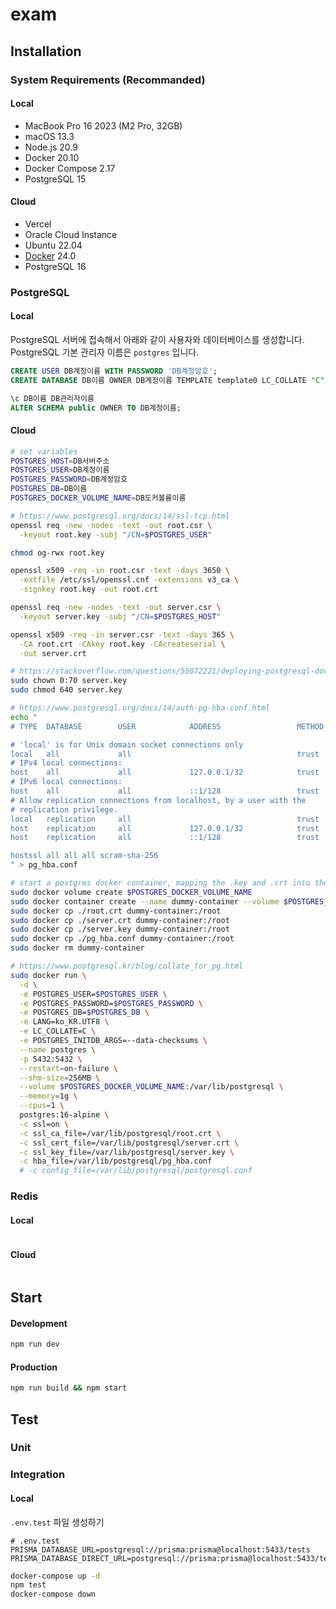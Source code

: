 # exam

## Installation

### System Requirements (Recommanded)

#### Local

- MacBook Pro 16 2023 (M2 Pro, 32GB)
- macOS 13.3
- Node.js 20.9
- Docker 20.10
- Docker Compose 2.17
- PostgreSQL 15

#### Cloud

- Vercel
- Oracle Cloud Instance
- Ubuntu 22.04
- [Docker](https://docs.docker.com/engine/install/ubuntu/#install-using-the-repository) 24.0
- PostgreSQL 16

### PostgreSQL

#### Local

PostgreSQL 서버에 접속해서 아래와 같이 사용자와 데이터베이스를 생성합니다.
PostgreSQL 기본 관리자 이름은 `postgres` 입니다.

```sql
CREATE USER DB계정이름 WITH PASSWORD 'DB계정암호';
CREATE DATABASE DB이름 OWNER DB계정이름 TEMPLATE template0 LC_COLLATE "C" LC_CTYPE "ko_KR.UTF-8";

\c DB이름 DB관리자이름
ALTER SCHEMA public OWNER TO DB계정이름;
```

#### Cloud

```bash
# set variables
POSTGRES_HOST=DB서버주소
POSTGRES_USER=DB계정이름
POSTGRES_PASSWORD=DB계정암호
POSTGRES_DB=DB이름
POSTGRES_DOCKER_VOLUME_NAME=DB도커볼륨이름

# https://www.postgresql.org/docs/14/ssl-tcp.html
openssl req -new -nodes -text -out root.csr \
  -keyout root.key -subj "/CN=$POSTGRES_USER"

chmod og-rwx root.key

openssl x509 -req -in root.csr -text -days 3650 \
  -extfile /etc/ssl/openssl.cnf -extensions v3_ca \
  -signkey root.key -out root.crt

openssl req -new -nodes -text -out server.csr \
  -keyout server.key -subj "/CN=$POSTGRES_HOST"

openssl x509 -req -in server.csr -text -days 365 \
  -CA root.crt -CAkey root.key -CAcreateserial \
  -out server.crt

# https://stackoverflow.com/questions/55072221/deploying-postgresql-docker-with-ssl-certificate-and-key-with-volumes
sudo chown 0:70 server.key
sudo chmod 640 server.key

# https://www.postgresql.org/docs/14/auth-pg-hba-conf.html
echo "
# TYPE  DATABASE        USER            ADDRESS                 METHOD

# 'local' is for Unix domain socket connections only
local   all             all                                     trust
# IPv4 local connections:
host    all             all             127.0.0.1/32            trust
# IPv6 local connections:
host    all             all             ::1/128                 trust
# Allow replication connections from localhost, by a user with the
# replication privilege.
local   replication     all                                     trust
host    replication     all             127.0.0.1/32            trust
host    replication     all             ::1/128                 trust

hostssl all all all scram-sha-256
" > pg_hba.conf

# start a postgres docker container, mapping the .key and .crt into the image.
sudo docker volume create $POSTGRES_DOCKER_VOLUME_NAME
sudo docker container create --name dummy-container --volume $POSTGRES_DOCKER_VOLUME_NAME:/root hello-world
sudo docker cp ./root.crt dummy-container:/root
sudo docker cp ./server.crt dummy-container:/root
sudo docker cp ./server.key dummy-container:/root
sudo docker cp ./pg_hba.conf dummy-container:/root
sudo docker rm dummy-container

# https://www.postgresql.kr/blog/collate_for_pg.html
sudo docker run \
  -d \
  -e POSTGRES_USER=$POSTGRES_USER \
  -e POSTGRES_PASSWORD=$POSTGRES_PASSWORD \
  -e POSTGRES_DB=$POSTGRES_DB \
  -e LANG=ko_KR.UTF8 \
  -e LC_COLLATE=C \
  -e POSTGRES_INITDB_ARGS=--data-checksums \
  --name postgres \
  -p 5432:5432 \
  --restart=on-failure \
  --shm-size=256MB \
  --volume $POSTGRES_DOCKER_VOLUME_NAME:/var/lib/postgresql \
  --memory=1g \
  --cpus=1 \
  postgres:16-alpine \
  -c ssl=on \
  -c ssl_ca_file=/var/lib/postgresql/root.crt \
  -c ssl_cert_file=/var/lib/postgresql/server.crt \
  -c ssl_key_file=/var/lib/postgresql/server.key \
  -c hba_file=/var/lib/postgresql/pg_hba.conf
  # -c config_file=/var/lib/postgresql/postgresql.conf
```

### Redis

#### Local

```

```

#### Cloud

```

```

## Start

#### Development

```bash
npm run dev
```

#### Production

```bash
npm run build && npm start
```

## Test

### Unit

### Integration

#### Local

`.env.test` 파일 생성하기

```
# .env.test
PRISMA_DATABASE_URL=postgresql://prisma:prisma@localhost:5433/tests
PRISMA_DATABASE_DIRECT_URL=postgresql://prisma:prisma@localhost:5433/tests
```

```bash
docker-compose up -d
npm test
docker-compose down
```
